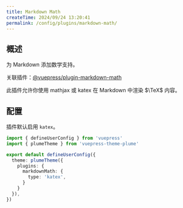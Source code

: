 ```yaml
---
title: Markdown Math
createTime: 2024/09/24 13:20:41
permalink: /config/plugins/markdown-math/
---
```


## 概述

为 Markdown 添加数学支持。

关联插件：[@vuepress/plugin-markdown-math](https://ecosystem.vuejs.press/zh/plugins/markdown/markdown-math.html)

此插件允许你使用 mathjax 或 katex 在 Markdown 中渲染 $\TeX$ 内容。

## 配置

插件默认启用 `katex`。

```ts
import { defineUserConfig } from 'vuepress'
import { plumeTheme } from 'vuepress-theme-plume'

export default defineUserConfig({
  theme: plumeTheme({
    plugins: {
      markdownMath: {
        type: 'katex',
      }
    }
  }),
})
```
